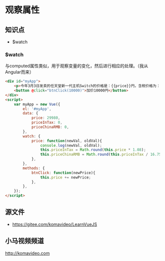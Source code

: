 观察属性
=========

## 知识点

* $watch

### $watch

与computed属性类似，用于观察变量的变化，然后进行相应的处理。（我从Angular而来）

~~~html
<div id="myApp">
    <p>今年3月3日发卖的任天堂新一代主机Switch的价格是：{{price}}円，含税价格为：{{priceInTax}}円，折合人民币为：{{priceChinaRMB}}元。</p>
    <button @click="btnClick(10000)">加价10000円</button>
</div>
<script>
    var myApp = new Vue({
        el: '#myApp',
        data: {
            price: 29980,
            priceInTax: 0,
            priceChinaRMB: 0,
        },
        watch: {
            price: function(newVal, oldVal){
                console.log(newVal, oldVal);
                this.priceInTax = Math.round(this.price * 1.08);
                this.priceChinaRMB = Math.round(this.priceInTax / 16.75);
            },
        },
        methods: {
            btnClick: function(newPrice){
                this.price += newPrice;
            },
        },
    });
</script>
~~~

## 源文件

* https://gitee.com/komavideo/LearnVueJS

## 小马视频频道

http://komavideo.com

